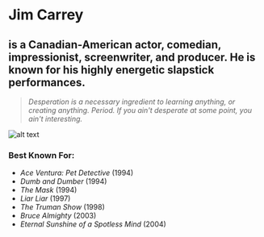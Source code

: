 # Jim Carrey
## is a Canadian-American actor, comedian, impressionist, screenwriter, and producer. He is known for his highly energetic slapstick performances.
> *Desperation is a necessary ingredient to learning anything, or creating anything. Period. If you ain't desperate at some point, you ain't interesting.*

![alt text](http://funnycomedianquotes.com/uploads/images/comedian/medium/jim-carrey.jpg "Jim Carrey")
### **Best Known For:**
- *Ace Ventura: Pet Detective* (1994)
- *Dumb and Dumber* (1994)
- *The Mask* (1994)
- *Liar Liar* (1997)
- *The Truman Show* (1998)
- *Bruce Almighty* (2003)
- *Eternal Sunshine of a Spotless Mind* (2004)
